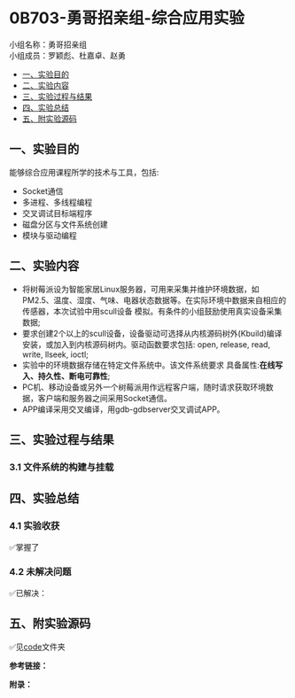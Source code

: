 # 0B703-勇哥招亲组-综合应用实验

小组名称：勇哥招亲组  
小组成员：罗颖彪、杜嘉卓、赵勇

- [一、实验目的](#jump1)
- [二、实验内容](#jump2)
- [三、实验过程与结果](#jump3)
- [四、实验总结](#jump4)
- [五、附实验源码](#jump5)

## <span id="jump1">一、实验目的</span>

能够综合应用课程所学的技术与工具，包括:

* Socket通信
* 多进程、多线程编程
* 交叉调试目标端程序
* 磁盘分区与文件系统创建
* 模块与驱动编程

## <span id="jump2">二、实验内容</span>

* 将树莓派设为智能家居Linux服务器，可用来采集并维护环境数据，如PM2.5、温度、湿度、气味、电器状态数据等。在实际环境中数据来自相应的传感器，本次试验中用scull设备 模拟。有条件的小组鼓励使用真实设备采集数据;
* 要求创建2个以上的scull设备，设备驱动可选择从内核源码树外(Kbuild)编译安装，或加入到内核源码树内。驱动函数要求包括: open, release, read, write, llseek, ioctl;
* 实验中的环境数据存储在特定文件系统中。该文件系统要求 具备属性:**在线写入、持久性、断电可靠性**;
* PC机、移动设备或另外一个树莓派用作远程客户端，随时请求获取环境数据，客户端和服务器之间采用Socket通信。
* APP编译采用交叉编译，用gdb-gdbserver交叉调试APP。

## <span id="jump3">三、实验过程与结果</span>

### 3.1 文件系统的构建与挂载



## <span id="jump4">四、实验总结</span>

### 4.1 实验收获
✅掌握了

### 4.2 未解决问题
✅已解决：

## <span id="jump5">五、附实验源码</span>
✅见[code](./code)文件夹


**参考链接：**



**附录：**
